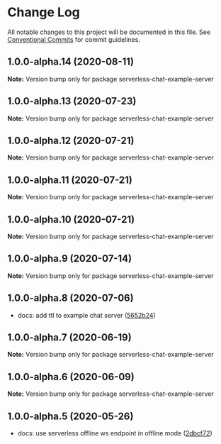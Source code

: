 # Change Log

All notable changes to this project will be documented in this file.
See [Conventional Commits](https://conventionalcommits.org) for commit guidelines.

## 1.0.0-alpha.14 (2020-08-11)

**Note:** Version bump only for package serverless-chat-example-server

## 1.0.0-alpha.13 (2020-07-23)

**Note:** Version bump only for package serverless-chat-example-server

## 1.0.0-alpha.12 (2020-07-21)

**Note:** Version bump only for package serverless-chat-example-server

## 1.0.0-alpha.11 (2020-07-21)

**Note:** Version bump only for package serverless-chat-example-server

## 1.0.0-alpha.10 (2020-07-21)

**Note:** Version bump only for package serverless-chat-example-server

## 1.0.0-alpha.9 (2020-07-14)

**Note:** Version bump only for package serverless-chat-example-server

## 1.0.0-alpha.8 (2020-07-06)

- docs: add ttl to example chat server ([5652b24](https://github.com/michalkvasnicak/aws-lambda-graphql/commit/5652b24))

## 1.0.0-alpha.7 (2020-06-19)

**Note:** Version bump only for package serverless-chat-example-server

## 1.0.0-alpha.6 (2020-06-09)

**Note:** Version bump only for package serverless-chat-example-server

## 1.0.0-alpha.5 (2020-05-26)

- docs: use serverless offline ws endpoint in offline mode ([2dbcf72](https://github.com/michalkvasnicak/aws-lambda-graphql/commit/2dbcf72))
